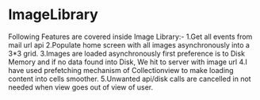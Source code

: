 # ImageLibrary
 
Following Features are covered inside Image Library:-
1.Get all events from mail url api
2.Populate home screen with all images asynchronously into a 3*3 grid.
3.Images are loaded asynchronously first preference is to Disk Memory and if no data found into Disk, 
 We hit to server with image url
4.I have used prefetching mechanism of Collectionview to make loading content into cells smoother.
5.Unwanted api/disk calls are cancelled in not needed when view goes out of view of user.
